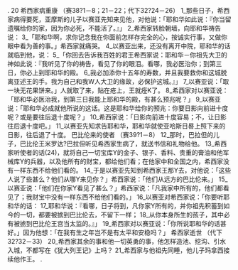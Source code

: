 . 20 
希西家病重康 
（赛38?1－8；21－22；代下32?24－26） 
1_那些日子，希西家病得要死，亚摩斯的儿子以赛亚先知来见他，对他说：「耶和华如此说：『你当留遗嘱给你的家，因为你必死，不能活了。』」 2_希西家转脸朝墙，向耶和华祷告说： 3_「耶和华啊，求你记念我在你面前怎样存完全的心，按诚实行事，又做你眼中看为善的事。」希西家就痛哭。 4_以赛亚出来，还没有离开中院，耶和华的话就临到他，说： 5_「你回去告诉我百姓的君王希西家说：耶和华－你祖先大卫的神如此说：『我听见了你的祷告，看见了你的眼泪。看哪，我必医治你；到第三日，你必上到耶和华的殿。 6_我必加添你十五年的寿数，并且我要救你和这城脱离亚述王的手。我为自己和我W人大卫的缘故，必保护这城。』」 7_以赛亚说：「取一块无花果饼来。」人就取了来，贴在疮上，王就痊K了。 
8_希西家对以赛亚说：「耶和华必医治我，到第三日我能上耶和华的殿，有甚么预兆呢？」 9_以赛亚说：「耶和华必成就他所说的这话。这是耶和华给你的预兆：你要日影向前进十度呢？或是要往后退十度呢？」 10_希西家说：「日影向前进十度容易；不，让日影往后退十度吧。」 11_以赛亚先知求告耶和华，耶和华就使亚哈斯日晷上照下来的日影，往后退了十度。 
巴比伦来的使者 
（赛39?1－8） 
12_那时，巴拉但的儿子，巴比伦王米罗达?巴拉但听见希西家生病了，就送书信和礼物给他。 13_希西家听使者的话(24)，就将自己一切宝库Y的金子、银子、香料、贵重的膏油和他军械库Y的兵器，以及他所有的财宝，都给他们看；在他家中和全国之内，希西家没有一样东西不给他们看的。 14_于是以赛亚先知到希西家王那Y去，对他说：「这些人说了些甚么？他们从哪Y来见你？」希西家说：「他们从远方的巴比伦来。」 15_以赛亚说：「他们在你家Y看见了甚么？」希西家说：「凡我家中所有的，他们都看见了；我财宝中没有一样东西不给他们看的。」 
16_以赛亚对希西家说：「你要听耶和华的话： 17_耶和华说：『看哪，日子将到，凡你家Y所有的，并你祖先积蓄到如今的一切，都要被掳到巴比伦去，不留下一样； 18_从你本身所生的孩子，其中必有被掳到巴比伦王宫当太监的。』」 19_希西家对以赛亚说：「你所说耶和华的话甚好。」因为他想：「在我有生之年岂不是有太平和安稳吗？」 
希西家逝世 
（代下32?32－33） 
20_希西家其余的事和他一切英勇的事，他怎样造池、挖沟、引水入城，不都写在《犹大列王记》上吗？ 21_希西家与他祖先同睡，他儿子玛拿西接续他作王。 
.